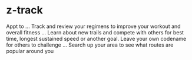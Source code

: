 # z-track
Appt to ... Track and review your regimens to improve your workout and overall fitness ... Learn about new trails and compete with others for best time, longest sustained speed or another goal.  Leave your own codename for others to challenge ... Search up your area to see what routes are popular around you
